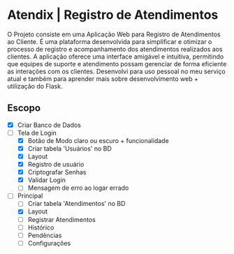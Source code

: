 # Atendix | Registro de Atendimentos

O Projeto consiste em uma Aplicação Web para Registro de Atendimentos ao Cliente. É uma plataforma desenvolvida para simplificar e otimizar o processo de registro e acompanhamento dos atendimentos realizados aos clientes. A aplicação oferece uma interface amigável e intuitiva, permitindo que equipes de suporte e atendimento possam gerenciar de forma eficiente as interações com os clientes. Desenvolvi para uso pessoal no meu serviço atual e também para aprender mais sobre desenvolvimento web + utilização do Flask.

## Escopo
- [X] Criar Banco de Dados
- [ ] Tela de Login
  - [X] Botão de Modo claro ou escuro + funcionalidade
  - [X] Criar tabela 'Usuários' no BD
  - [X] Layout
  - [X] Registro de usuário
  - [X] Criptografar Senhas
  - [X] Validar Login
  - [ ] Mensagem de erro ao logar errado
- [ ] Principal
  - [ ] Criar tabela 'Atendimentos' no BD 
  - [x] Layout
  - [ ] Registrar Atendimentos
  - [ ] Histórico
  - [ ] Pendências
  - [ ] Configurações
